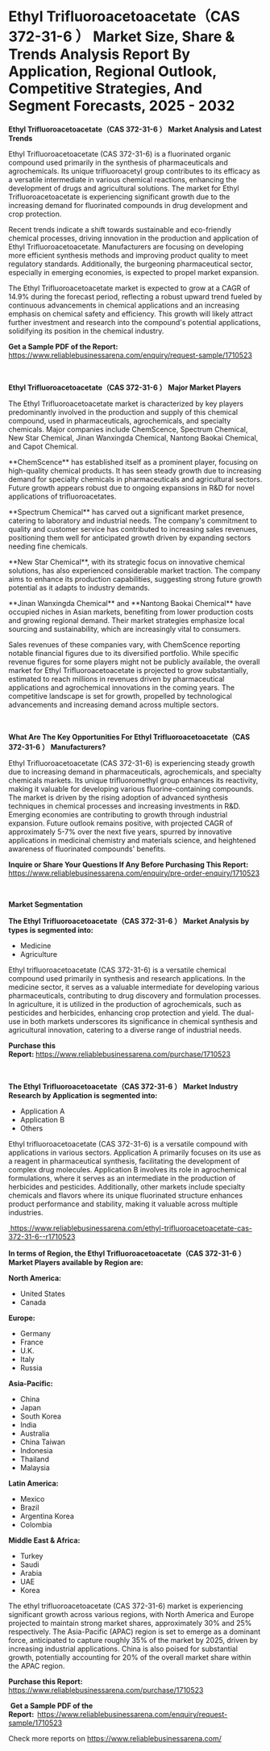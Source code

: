 <p><h1>Ethyl Trifluoroacetoacetate（CAS 372-31-6 ） Market Size, Share & Trends Analysis Report By Application, Regional Outlook, Competitive Strategies, And Segment Forecasts, 2025 - 2032</h1></p><p><strong>Ethyl Trifluoroacetoacetate（CAS 372-31-6 ） Market Analysis and Latest Trends</strong></p>
<p><p>Ethyl Trifluoroacetoacetate (CAS 372-31-6) is a fluorinated organic compound used primarily in the synthesis of pharmaceuticals and agrochemicals. Its unique trifluoroacetyl group contributes to its efficacy as a versatile intermediate in various chemical reactions, enhancing the development of drugs and agricultural solutions. The market for Ethyl Trifluoroacetoacetate is experiencing significant growth due to the increasing demand for fluorinated compounds in drug development and crop protection.</p><p>Recent trends indicate a shift towards sustainable and eco-friendly chemical processes, driving innovation in the production and application of Ethyl Trifluoroacetoacetate. Manufacturers are focusing on developing more efficient synthesis methods and improving product quality to meet regulatory standards. Additionally, the burgeoning pharmaceutical sector, especially in emerging economies, is expected to propel market expansion.</p><p>The Ethyl Trifluoroacetoacetate market is expected to grow at a CAGR of 14.9% during the forecast period, reflecting a robust upward trend fueled by continuous advancements in chemical applications and an increasing emphasis on chemical safety and efficiency. This growth will likely attract further investment and research into the compound's potential applications, solidifying its position in the chemical industry.</p></p>
<p><strong>Get a Sample PDF of the Report:&nbsp;</strong> <a href="https://www.reliablebusinessarena.com/enquiry/request-sample/1710523?utm_campaign=1420&utm_medium=2&utm_source=Github&utm_content=ia&utm_term=10012025&utm_id=ethyl-trifluoroacetoacetatecas-372-31-6">https://www.reliablebusinessarena.com/enquiry/request-sample/1710523</a></p>
<p>&nbsp;</p>
<p><strong>Ethyl Trifluoroacetoacetate（CAS 372-31-6 ） Major Market Players</strong></p>
<p><p>The Ethyl Trifluoroacetoacetate market is characterized by key players predominantly involved in the production and supply of this chemical compound, used in pharmaceuticals, agrochemicals, and specialty chemicals. Major companies include ChemScence, Spectrum Chemical, New Star Chemical, Jinan Wanxingda Chemical, Nantong Baokai Chemical, and Capot Chemical.</p><p>**ChemScence** has established itself as a prominent player, focusing on high-quality chemical products. It has seen steady growth due to increasing demand for specialty chemicals in pharmaceuticals and agricultural sectors. Future growth appears robust due to ongoing expansions in R&D for novel applications of trifluoroacetates.</p><p>**Spectrum Chemical** has carved out a significant market presence, catering to laboratory and industrial needs. The company's commitment to quality and customer service has contributed to increasing sales revenues, positioning them well for anticipated growth driven by expanding sectors needing fine chemicals.</p><p>**New Star Chemical**, with its strategic focus on innovative chemical solutions, has also experienced considerable market traction. The company aims to enhance its production capabilities, suggesting strong future growth potential as it adapts to industry demands.</p><p>**Jinan Wanxingda Chemical** and **Nantong Baokai Chemical** have occupied niches in Asian markets, benefiting from lower production costs and growing regional demand. Their market strategies emphasize local sourcing and sustainability, which are increasingly vital to consumers.</p><p>Sales revenues of these companies vary, with ChemScence reporting notable financial figures due to its diversified portfolio. While specific revenue figures for some players might not be publicly available, the overall market for Ethyl Trifluoroacetoacetate is projected to grow substantially, estimated to reach millions in revenues driven by pharmaceutical applications and agrochemical innovations in the coming years. The competitive landscape is set for growth, propelled by technological advancements and increasing demand across multiple sectors.</p></p>
<p>&nbsp;</p>
<p><strong>What Are The Key Opportunities For Ethyl Trifluoroacetoacetate（CAS 372-31-6 ） Manufacturers?</strong></p>
<p><p>Ethyl Trifluoroacetoacetate (CAS 372-31-6) is experiencing steady growth due to increasing demand in pharmaceuticals, agrochemicals, and specialty chemicals markets. Its unique trifluoromethyl group enhances its reactivity, making it valuable for developing various fluorine-containing compounds. The market is driven by the rising adoption of advanced synthesis techniques in chemical processes and increasing investments in R&D. Emerging economies are contributing to growth through industrial expansion. Future outlook remains positive, with projected CAGR of approximately 5-7% over the next five years, spurred by innovative applications in medicinal chemistry and materials science, and heightened awareness of fluorinated compounds' benefits.</p></p>
<p><strong>Inquire or Share Your Questions If Any Before Purchasing This Report:</strong> <a href="https://www.reliablebusinessarena.com/enquiry/pre-order-enquiry/1710523?utm_campaign=1420&utm_medium=2&utm_source=Github&utm_content=ia&utm_term=10012025&utm_id=ethyl-trifluoroacetoacetatecas-372-31-6">https://www.reliablebusinessarena.com/enquiry/pre-order-enquiry/1710523</a></p>
<p>&nbsp;</p>
<p><strong>Market Segmentation</strong></p>
<p><strong>The Ethyl Trifluoroacetoacetate（CAS 372-31-6 ） Market Analysis by types is segmented into:</strong></p>
<p><ul><li>Medicine</li><li>Agriculture</li></ul></p>
<p><p>Ethyl trifluoroacetoacetate (CAS 372-31-6) is a versatile chemical compound used primarily in synthesis and research applications. In the medicine sector, it serves as a valuable intermediate for developing various pharmaceuticals, contributing to drug discovery and formulation processes. In agriculture, it is utilized in the production of agrochemicals, such as pesticides and herbicides, enhancing crop protection and yield. The dual-use in both markets underscores its significance in chemical synthesis and agricultural innovation, catering to a diverse range of industrial needs.</p></p>
<p><strong>Purchase this Report:&nbsp;</strong><a href="https://www.reliablebusinessarena.com/purchase/1710523?utm_campaign=1420&utm_medium=2&utm_source=Github&utm_content=ia&utm_term=10012025&utm_id=ethyl-trifluoroacetoacetatecas-372-31-6">https://www.reliablebusinessarena.com/purchase/1710523</a></p>
<p>&nbsp;</p>
<p><strong>The Ethyl Trifluoroacetoacetate（CAS 372-31-6 ） Market Industry Research by Application is segmented into:</strong></p>
<p><ul><li>Application A</li><li>Application B</li><li>Others</li></ul></p>
<p><p>Ethyl trifluoroacetoacetate (CAS 372-31-6) is a versatile compound with applications in various sectors. Application A primarily focuses on its use as a reagent in pharmaceutical synthesis, facilitating the development of complex drug molecules. Application B involves its role in agrochemical formulations, where it serves as an intermediate in the production of herbicides and pesticides. Additionally, other markets include specialty chemicals and flavors where its unique fluorinated structure enhances product performance and stability, making it valuable across multiple industries.</p></p>
<p><a href="https://www.reliablebusinessarena.com/ethyl-trifluoroacetoacetate-cas-372-31-6--r1710523?utm_campaign=1420&utm_medium=2&utm_source=Github&utm_content=ia&utm_term=10012025&utm_id=ethyl-trifluoroacetoacetatecas-372-31-6">&nbsp;https://www.reliablebusinessarena.com/ethyl-trifluoroacetoacetate-cas-372-31-6--r1710523</a></p>
<p><strong>In terms of Region, the Ethyl Trifluoroacetoacetate（CAS 372-31-6 ） Market Players available by Region are:</strong></p>
<p>
    <p> <strong> North America: </strong>
        <ul>
            <li>United States</li>
            <li>Canada</li>
        </ul>
        </p> 
    <p> <strong> Europe: </strong>
        <ul>
            <li>Germany</li>
            <li>France</li>
            <li>U.K.</li>
            <li>Italy</li>
            <li>Russia</li>
        </ul>
        </p> 
    <p> <strong> Asia-Pacific: </strong>
        <ul>
            <li>China</li>
            <li>Japan</li>
            <li>South Korea</li>
            <li>India</li>
            <li>Australia</li>
            <li>China Taiwan</li>
            <li>Indonesia</li>
            <li>Thailand</li>
            <li>Malaysia</li>
        </ul>
        </p> 
    <p> <strong> Latin America: </strong>
        <ul>
            <li>Mexico</li>
            <li>Brazil</li>
            <li>Argentina Korea</li>
            <li>Colombia</li>
        </ul>
        </p> 
    <p> <strong> Middle East & Africa: </strong>
        <ul>
            <li>Turkey</li>
            <li>Saudi</li>
            <li>Arabia</li>
            <li>UAE</li>
            <li>Korea</li>
        </ul>
    </p>
    </p>
<p><p>The ethyl trifluoroacetoacetate (CAS 372-31-6) market is experiencing significant growth across various regions, with North America and Europe projected to maintain strong market shares, approximately 30% and 25% respectively. The Asia-Pacific (APAC) region is set to emerge as a dominant force, anticipated to capture roughly 35% of the market by 2025, driven by increasing industrial applications. China is also poised for substantial growth, potentially accounting for 20% of the overall market share within the APAC region.</p></p>
<p><strong>Purchase this Report: </strong><a href="https://www.reliablebusinessarena.com/purchase/1710523?utm_campaign=1420&utm_medium=2&utm_source=Github&utm_content=ia&utm_term=10012025&utm_id=ethyl-trifluoroacetoacetatecas-372-31-6">https://www.reliablebusinessarena.com/purchase/1710523</a></p>
<p>&nbsp;<strong>Get a Sample PDF of the Report:&nbsp;&nbsp;</strong><a href="https://www.reliablebusinessarena.com/enquiry/request-sample/1710523?utm_campaign=1420&utm_medium=2&utm_source=Github&utm_content=ia&utm_term=10012025&utm_id=ethyl-trifluoroacetoacetatecas-372-31-6">https://www.reliablebusinessarena.com/enquiry/request-sample/1710523</a></p>
<p><strong></strong></p>
<p>Check more reports on <a href="https://www.reliablebusinessarena.com/?utm_campaign=1420&utm_medium=2&utm_source=Github&utm_content=ia&utm_term=10012025&utm_id=ethyl-trifluoroacetoacetatecas-372-31-6">https://www.reliablebusinessarena.com/</a></p>